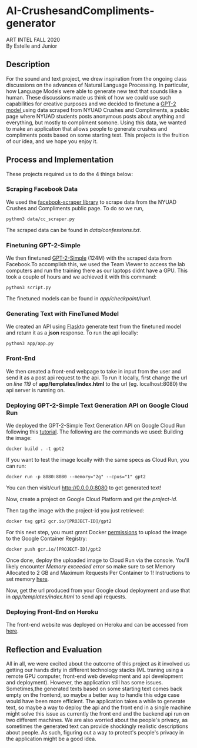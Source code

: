 # AI-CrushesandCompliments-generator

ART INTEL FALL 2020      
By Estelle and Junior     

## Description
For the sound and text project, we drew inspiration from the ongoing class discussions on the advances of Natural Language Processing. In particular, how Language Models were able to generate new text that sounds like a human. These discussions made us think of how we could use such capabilities for creative purposes and we decided to finetune a <a href="https://openai.com/blog/gpt-2-1-5b-release/">GPT-2 model </a> using data scraped from NYUAD Crushes and Compliments, a public page where NYUAD students posts anonymous posts about anything and everything, but mostly to compliment somone. Using this data, we wanted to make an application that allows people to generate crushes and compliments posts based on some starting text. This projects is the fruition of our idea, and we hope you enjoy it. 

## Process and Implementation
These projects required us to do the 4 things below: 

### Scraping Facebook Data
We used the [facebook-scraper library](https://pypi.org/project/facebook-scraper/) to scrape data from the NYUAD Crushes and Compliments public page. To do so we run,
```
python3 data/cc_scraper.py
```

The scraped data can be found in *data/confessions.txt*.

### Finetuning GPT-2-Simple
We then finetuned [GPT-2-Simple](https://github.com/minimaxir/gpt-2-simple) (124M) with the scraped data from Facebook.To accomplish this, we used the Team Viewer to access the lab computers and run the training there as our laptops didnt have a GPU. This took a couple of hours and we achieved it with this command:
```
python3 script.py
```

The finetuned models can be found in *app/checkpoint/run1*.

### Generating Text with FineTuned Model
We created an API using [Flask](https://exploreflask.com/en/latest/)to generate text from the finetuned model and return it as a **json** response. To run the api locally:
```
python3 app/app.py
```

### Front-End
We then created a front-end webpage to take in input from the user and send it as a post api request to the api. To run it locally, first change the url on *line 119* of **app/templates/index.html** to the url (eg. localhost:8080) the api server is running on.


### Deploying GPT-2-Simple Text Generation API on Google Cloud Run
We deployed the GPT-2-Simple Text Generation API on Google Cloud Run following this [tutorial](https://github.com/minimaxir/gpt-2-cloud-run). The following are the commands we used:
Building the image:
```
docker build . -t gpt2
```

If you want to test the image locally with the same specs as Cloud Run, you can run:
```
docker run -p 8080:8080 --memory="2g" --cpus="1" gpt2
```

You can then visit/curl http://0.0.0.0:8080 to get generated text!


Now, create a project on Google Cloud Platform and get the *project-id*.

Then tag the image with the project-id you just retrieved:
```
docker tag gpt2 gcr.io/[PROJECT-ID]/gpt2
```

For this next step, you must grant Docker [permissions](https://cloud.google.com/container-registry/docs/advanced-authentication) to upload the image to the Google Container Registry:
```
docker push gcr.io/[PROJECT-ID]/gpt2
```

Once done, deploy the uploaded image to Cloud Run via the console. You'll likely encounter *Memory exceeded error* so make sure to set Memory Allocated to 2 GB and Maximum Requests Per Container to 1! Instructions to set memory [here](https://cloud.google.com/run/docs/configuring/memory-limits).

Now, get the url produced from your Google cloud deployment and use that in *app/templates/index.html* to send api requests.

### Deploying Front-End on Heroku
The front-end website was deployed on Heroku and can be accessed from [here](http://nyuad-ccc.herokuapp.com/).

## Reflection and Evaluation

All in all, we were excited about the outcome of this project as it involved us getting our hands dirty in different technology stacks (ML traning using a remote GPU computer, front-end web development and api development and deployment). However, the application still has some issues. Sometimes,the generated texts based on some starting text comes back empty on the frontend, so maybe a better way to handle this edge case would have been more efficient. The application takes a while to generate text, so maybe a way to deploy the api and the front end in a single machine might solve this issue as currently the front end and the backend api run on two different machines. We are also worried about the people's privacy, as sometimes the generated text can provide shockingly realistic descriptions about people. As such, figuring out a way to protect's people's privacy in the application might be a good idea.
